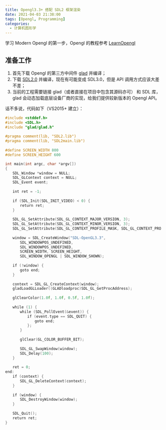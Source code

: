 ```yaml
---
title: Opengl3.3+ 搭配 SDL2 框架渲染
date: 2021-04-03 21:38:00
tags: [Opengl, Programming]
categories:
  - 计算机图形学
---
```


学习 Modern Opengl 的第一步，Opengl 的教程参考 [LearnOpengl](https://learnopengl-cn.github.io/)

<!-- more -->
## 准备工作

1. 首先下载 Opengl 的第三方中间件 [glad](https://glad.dav1d.de/) 并编译；
2. 下载 [SDL2.0](https://github.com/libsdl-org) 并编译，现在有可能变成 SDL3.0，但是 API 调用方式应该大差不差；
3. 当前的工程需要链接 glad（或者直接在项目中包含其源码亦可） 和 SDL 库，glad 会动态加载底层设备厂商的实现，给我们提供较新版本的 Opengl API。

话不多说，代码如下（VS2015+ 建立）：

``` C
#include <stddef.h>
#include <SDL.h>
#include "glad/glad.h"
 
#pragma comment(lib, "SDL2.lib")
#pragma comment(lib, "SDL2main.lib")
 
#define SCREEN_WIDTH 800
#define SCREEN_HEIGHT 600

int main(int argc, char *argv[])
{
　　SDL_Window *window = NULL;
　　SDL_GLContext context = NULL;
　　SDL_Event event;
 
　　int ret = -1;
 
　　if (SDL_Init(SDL_INIT_VIDEO) < 0) {
　　　　return ret;
　　}
 
　　SDL_GL_SetAttribute(SDL_GL_CONTEXT_MAJOR_VERSION, 3);
　　SDL_GL_SetAttribute(SDL_GL_CONTEXT_MINOR_VERSION, 3);
　　SDL_GL_SetAttribute(SDL_GL_CONTEXT_PROFILE_MASK, SDL_GL_CONTEXT_PROFILE_CORE);
 
　　window = SDL_CreateWindow("SDL-OpenGL3.3",
　　　　SDL_WINDOWPOS_UNDEFINED,
　　　　SDL_WINDOWPOS_UNDEFINED,
　　　　SCREEN_WIDTH, SCREEN_HEIGHT,
　　　　SDL_WINDOW_OPENGL | SDL_WINDOW_SHOWN);
 
　　if (!window) {
　　　　goto end;
　　}
 
　　context = SDL_GL_CreateContext(window);
　　gladLoadGLLoader((GLADloadproc)SDL_GL_GetProcAddress);
 
　　glClearColor(1.0f, 1.0f, 0.5f, 1.0f);
 
　　while (1) {
　　　　while (SDL_PollEvent(&event)) {
　　　　　　if (event.type == SDL_QUIT) {
　　　　　　　　goto end;
　　　　　　};
　　　　}
 
　　　　glClear(GL_COLOR_BUFFER_BIT);
 
　　　　SDL_GL_SwapWindow(window);
　　　　SDL_Delay(100);
　　}
 
　　ret = 0;
end:
　　if (context) {
　　　　SDL_GL_DeleteContext(context);
　　}
 
　　if (window) {
　　　　SDL_DestroyWindow(window);
　　}
 
　　SDL_Quit();
　　return ret;
}
```

